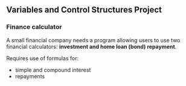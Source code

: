 ## Variables and Control Structures Project
### Finance calculator
A small financial company needs a program allowing users to use two financial calculators: **investment and home loan (bond) repayment**.

Requires use of formulas for:
- simple and compound interest
- repayments